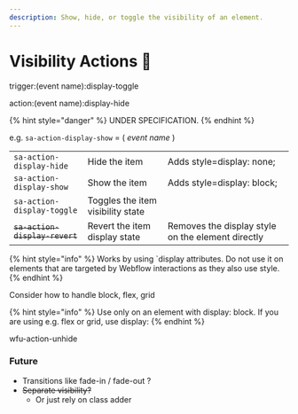 ```yaml
---
description: Show, hide, or toggle the visibility of an element.
---
```


# Visibility Actions 🧪



trigger:(event name):display-toggle &#x20;

action:(event name):display-hide









{% hint style="danger" %}
UNDER SPECIFICATION. &#x20;
{% endhint %}

e.g. `sa-action-display-show` = ( _event name_ )  &#x20;

|                                 |                                   |                                                    |
| ------------------------------- | --------------------------------- | -------------------------------------------------- |
| `sa-action-display-hide`        | Hide the item                     | Adds style=display: none;                          |
| `sa-action-display-show`        | Show the item                     | Adds style=display: block;                         |
| `sa-action-display-toggle`      | Toggles the item visibility state |                                                    |
| ~~`sa-action-display-revert`~~  | Revert the item display state     | Removes the display style on the element directly  |

{% hint style="info" %}
Works by using \`display attributes. Do not use it on elements that are targeted by Webflow interactions as they also use style.&#x20;
{% endhint %}

Consider how to handle block, flex, grid &#x20;

{% hint style="info" %}
Use only on an element with display: block.  If you are using e.g. flex or grid, use display:
{% endhint %}



wfu-action-unhide&#x20;

### Future

* Transitions like fade-in / fade-out ?&#x20;
* ~~Separate visibility?~~&#x20;
  * Or just rely on class adder&#x20;

